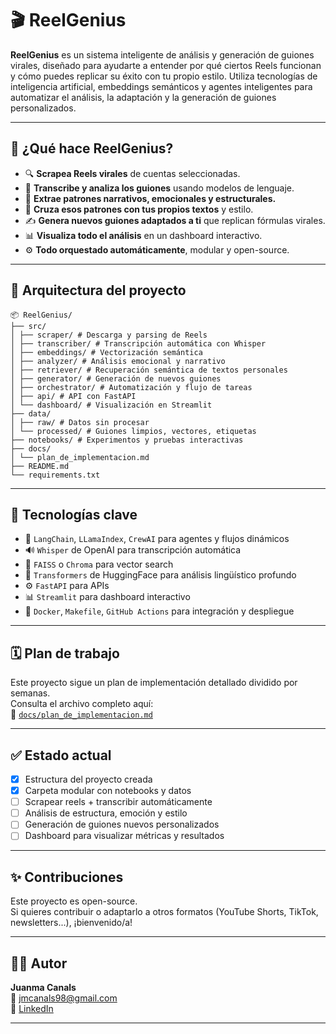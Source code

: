 # 🎬 ReelGenius

**ReelGenius** es un sistema inteligente de análisis y generación de guiones virales, diseñado para ayudarte a entender por qué ciertos Reels funcionan y cómo puedes replicar su éxito con tu propio estilo. Utiliza tecnologías de inteligencia artificial, embeddings semánticos y agentes inteligentes para automatizar el análisis, la adaptación y la generación de guiones personalizados.

---

## 🧠 ¿Qué hace ReelGenius?

- 🔍 **Scrapea Reels virales** de cuentas seleccionadas.
- 📝 **Transcribe y analiza los guiones** usando modelos de lenguaje.
- 🧩 **Extrae patrones narrativos, emocionales y estructurales.**
- 🧠 **Cruza esos patrones con tus propios textos** y estilo.
- ✍️ **Genera nuevos guiones adaptados a ti** que replican fórmulas virales.
- 📊 **Visualiza todo el análisis** en un dashboard interactivo.
- ⚙️ **Todo orquestado automáticamente**, modular y open-source.

---

## 🧩 Arquitectura del proyecto
```plaintext
📦 ReelGenius/
├── src/
│ ├── scraper/ # Descarga y parsing de Reels
│ ├── transcriber/ # Transcripción automática con Whisper
│ ├── embeddings/ # Vectorización semántica
│ ├── analyzer/ # Análisis emocional y narrativo
│ ├── retriever/ # Recuperación semántica de textos personales
│ ├── generator/ # Generación de nuevos guiones
│ ├── orchestrator/ # Automatización y flujo de tareas
│ ├── api/ # API con FastAPI
│ └── dashboard/ # Visualización en Streamlit
├── data/
│ ├── raw/ # Datos sin procesar
│ └── processed/ # Guiones limpios, vectores, etiquetas
├── notebooks/ # Experimentos y pruebas interactivas
├── docs/
│ └── plan_de_implementacion.md
├── README.md
└── requirements.txt

```
---
## 🚀 Tecnologías clave

- 🧠 `LangChain`, `LLamaIndex`, `CrewAI` para agentes y flujos dinámicos
- 🔊 `Whisper` de OpenAI para transcripción automática
- 🧮 `FAISS` o `Chroma` para vector search
- 💬 `Transformers` de HuggingFace para análisis lingüístico profundo
- ⚙️ `FastAPI` para APIs
- 📊 `Streamlit` para dashboard interactivo
- 🐳 `Docker`, `Makefile`, `GitHub Actions` para integración y despliegue

---

## 🗓 Plan de trabajo

Este proyecto sigue un plan de implementación detallado dividido por semanas.  
Consulta el archivo completo aquí:  
📄 [`docs/plan_de_implementacion.md`](docs/plan_de_implementacion.md)

---

## ✅ Estado actual

- [x] Estructura del proyecto creada
- [x] Carpeta modular con notebooks y datos
- [ ] Scrapear reels + transcribir automáticamente
- [ ] Análisis de estructura, emoción y estilo
- [ ] Generación de guiones nuevos personalizados
- [ ] Dashboard para visualizar métricas y resultados
---

## ✨ Contribuciones

Este proyecto es open-source.  
Si quieres contribuir o adaptarlo a otros formatos (YouTube Shorts, TikTok, newsletters...), ¡bienvenido/a!

---
## 👨‍💻 Autor

**Juanma Canals**  
📧 jmcanals98@gmail.com  
🔗 [LinkedIn](https://www.linkedin.com/in/juan-manuel-canals/)

---
